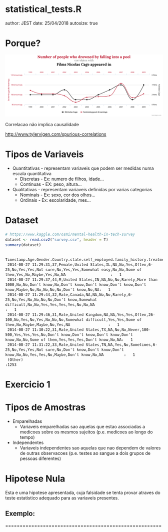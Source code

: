 statistical_tests.R
========================================================
author: JEST
date: 25/04/2018
autosize: true
<style>
body {
    overflow: scroll;
}
</style>

Porque?
=======================================================
![some caption](imagens/chart.png)

  Correlacao não implica causalidade

http://www.tylervigen.com/spurious-correlations

Tipos de Variaveis 
========================================================


- Quantitativas - representam variaveis que podem ser medidas numa escala quantitativa
  - Discretas - Ex: numero de filhos, idade...
  - Continuas - EX: peso, altura...
- Qualitativas - representam variaveis definidas por varias categorias
  - Nominais - Ex: sexo, cor dos olhos...
  - Ordinais - Ex: escolaridade, mes...
  
  
Dataset
========================================================


```r
# https://www.kaggle.com/osmi/mental-health-in-tech-survey
dataset <- read.csv2("survey.csv", header = T)
summary(dataset)
```

```
 Timestamp.Age.Gender.Country.state.self_employed.family_history.treatment.work_interfere.no_employees.remote_work.tech_company.benefits.care_options.wellness_program.seek_help.anonymity.leave.mental_health_consequence.phys_health_consequence.coworkers.supervisor.mental_health_interview.phys_health_interview.mental_vs_physical.obs_consequence.comments
 2014-08-27 11:29:31,37,Female,United States,IL,NA,No,Yes,Often,6-25,No,Yes,Yes,Not sure,No,Yes,Yes,Somewhat easy,No,No,Some of them,Yes,No,Maybe,Yes,No,NA                    :   1                                                                                                                                                                             
 2014-08-27 11:29:37,44,M,United States,IN,NA,No,No,Rarely,More than 1000,No,No,Don't know,No,Don't know,Don't know,Don't know,Don't know,Maybe,No,No,No,No,No,Don't know,No,NA:   1                                                                                                                                                                             
 2014-08-27 11:29:44,32,Male,Canada,NA,NA,No,No,Rarely,6-25,No,Yes,No,No,No,No,Don't know,Somewhat difficult,No,No,Yes,Yes,Yes,Yes,No,No,NA                                    :   1                                                                                                                                                                             
 2014-08-27 11:29:46,31,Male,United Kingdom,NA,NA,Yes,Yes,Often,26-100,No,Yes,No,Yes,No,No,No,Somewhat difficult,Yes,Yes,Some of them,No,Maybe,Maybe,No,Yes,NA                 :   1                                                                                                                                                                             
 2014-08-27 11:30:22,31,Male,United States,TX,NA,No,No,Never,100-500,Yes,Yes,Yes,No,Don't know,Don't know,Don't know,Don't know,No,No,Some of them,Yes,Yes,Yes,Don't know,No,NA:   1                                                                                                                                                                             
 2014-08-27 11:31:22,33,Male,United States,TN,NA,Yes,No,Sometimes,6-25,No,Yes,Yes,Not sure,No,Don't know,Don't know,Don't know,No,No,Yes,Yes,No,Maybe,Don't know,No,NA         :   1                                                                                                                                                                             
 (Other)                                                                                                                                                                       :1253                                                                                                                                                                             
```

Exercicio 1
======================================================



Tipos de Amostras
========================================================

- Emparelhadas
  - Variaveis emparelhadas sao aquelas que estao associadas a medicoes sobre os mesmos sujeitos (p.e. medicoes ao longo do tempo)
- Independentes
  - Variaveis independentes sao aquelas que nao dependem de valores de outras observacoes (p.e. testes ao sangue a dois grupos de pessoas diferentes)


  
Hipotese Nula
=======================================================

Esta e uma hipotese apresentada, cuja falsidade se tenta provar atraves do teste estatistico adequado para as variaveis presentes.

Exemplo:
- 




======================================================
<script src="https://ajax.googleapis.com/ajax/libs/jquery/3.1.1/jquery.min.js"></script>
<script>

for(i=0;i<$("section").length;i++) {
if(i==0) continue
$("section").eq(i).append("<p style='font-size:medium;position:fixed;right:10px;bottom:10px;'>" + i + "</p>")
}

</script>
